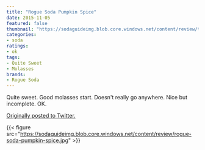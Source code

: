 ```yaml
---
title: "Rogue Soda Pumpkin Spice"
date: 2015-11-05
featured: false
thumbnail: "https://sodaguideimg.blob.core.windows.net/content/review/thumbs/rogue-soda-pumpkin-spice.jpg"
categories:
- soda
ratings:
- ok
tags:
- Quite Sweet
- Molasses
brands:
- Rogue Soda
---
```


Quite sweet. Good molasses start. Doesn't really go anywhere. Nice but incomplete. OK.

[Originally posted to Twitter.](https://twitter.com/Cavorter/status/662439776084062208)

{{< figure src="https://sodaguideimg.blob.core.windows.net/content/review/rogue-soda-pumpkin-spice.jpg" >}}
